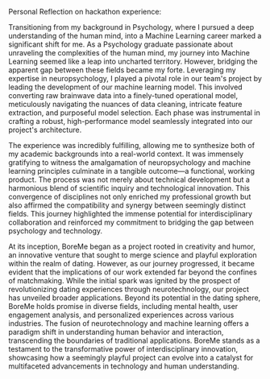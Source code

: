 Personal Reflection on hackathon experience: 

Transitioning from my background in Psychology, where I pursued a deep understanding of the human mind, into a Machine Learning career marked a significant shift for me. As a Psychology graduate passionate about unraveling the complexities of the human mind, my journey into Machine Learning seemed like a leap into uncharted territory. However, bridging the apparent gap between these fields became my forte. Leveraging my expertise in neuropsychology, I played a pivotal role in our team's project by leading the development of our machine learning model. This involved converting raw brainwave data into a finely-tuned operational model, meticulously navigating the nuances of data cleaning, intricate feature extraction, and purposeful model selection. Each phase was instrumental in crafting a robust, high-performance model seamlessly integrated into our project's architecture.

The experience was incredibly fulfilling, allowing me to synthesize both of my academic backgrounds into a real-world context. It was immensely gratifying to witness the amalgamation of neuropsychology and machine learning principles culminate in a tangible outcome—a functional, working product. The process was not merely about technical development but a harmonious blend of scientific inquiry and technological innovation. This convergence of disciplines not only enriched my professional growth but also affirmed the compatibility and synergy between seemingly distinct fields. This journey highlighted the immense potential for interdisciplinary collaboration and reinforced my commitment to bridging the gap between psychology and technology.

At its inception, BoreMe began as a project rooted in creativity and humor, an innovative venture that sought to merge science and playful exploration within the realm of dating. However, as our journey progressed, it became evident that the implications of our work extended far beyond the confines of matchmaking. While the initial spark was ignited by the prospect of revolutionizing dating experiences through neurotechnology, our project has unveiled broader applications. Beyond its potential in the dating sphere, BoreMe holds promise in diverse fields, including mental health, user engagement analysis, and personalized experiences across various industries. The fusion of neurotechnology and machine learning offers a paradigm shift in understanding human behavior and interaction, transcending the boundaries of traditional applications. BoreMe stands as a testament to the transformative power of interdisciplinary innovation, showcasing how a seemingly playful project can evolve into a catalyst for multifaceted advancements in technology and human understanding.
